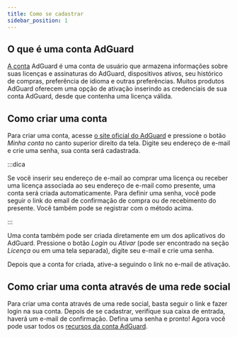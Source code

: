 ```yaml
---
title: Como se cadastrar
sidebar_position: 1
---
```


## O que é uma conta AdGuard

[A conta](https://my.adguard.com/) AdGuard é uma conta de usuário que armazena informações sobre suas licenças e assinaturas do AdGuard, dispositivos ativos, seu histórico de compras, preferência de idioma e outras preferências. Muitos produtos AdGuard oferecem uma opção de ativação inserindo as credenciais de sua conta AdGuard, desde que contenha uma licença válida.

## Como criar uma conta

Para criar uma conta, acesse [o site oficial do AdGuard](https://adguard.com/welcome.html) e pressione o botão *Minha conta* no canto superior direito da tela. Digite seu endereço de e-mail e crie uma senha, sua conta será cadastrada.

:::dica

Se você inserir seu endereço de e-mail ao comprar uma licença ou receber uma licença associada ao seu endereço de e-mail como presente, uma conta será criada automaticamente. Para definir uma senha, você pode seguir o link do email de confirmação de compra ou de recebimento do presente. Você também pode se registrar com o método acima.

:::

Uma conta também pode ser criada diretamente em um dos aplicativos do AdGuard. Pressione o botão *Login* ou *Ativar* (pode ser encontrado na seção *Licença* ou em uma tela separada), digite seu e-mail e crie uma senha.

Depois que a conta for criada, ative-a seguindo o link no e-mail de ativação.

## Como criar uma conta através de uma rede social

Para criar uma conta através de uma rede social, basta seguir o link [](https://auth.adguard.com/login.html) e fazer login na sua conta. Depois de se cadastrar, verifique sua caixa de entrada, haverá um e-mail de confirmação. Defina uma senha e pronto! Agora você pode usar todos os [recursos da conta AdGuard](https://adguard.com/kb/general/account/features/).
